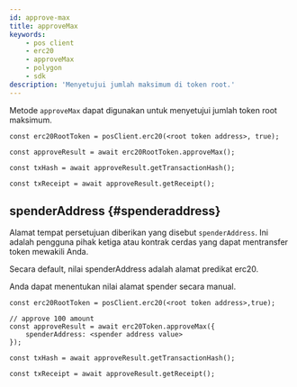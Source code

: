 ```yaml
---
id: approve-max
title: approveMax
keywords:
    - pos client
    - erc20
    - approveMax
    - polygon
    - sdk
description: 'Menyetujui jumlah maksimum di token root.'
---
```


Metode `approveMax` dapat digunakan untuk menyetujui jumlah token root maksimum.

```
const erc20RootToken = posClient.erc20(<root token address>, true);

const approveResult = await erc20RootToken.approveMax();

const txHash = await approveResult.getTransactionHash();

const txReceipt = await approveResult.getReceipt();

```

## spenderAddress {#spenderaddress}

Alamat tempat persetujuan diberikan yang disebut `spenderAddress`. Ini adalah pengguna pihak ketiga atau kontrak cerdas yang dapat mentransfer token mewakili Anda.

Secara default, nilai spenderAddress adalah alamat predikat erc20.

Anda dapat menentukan nilai alamat spender secara manual.

```
const erc20RootToken = posClient.erc20(<root token address>,true);

// approve 100 amount
const approveResult = await erc20Token.approveMax({
    spenderAddress: <spender address value>
});

const txHash = await approveResult.getTransactionHash();

const txReceipt = await approveResult.getReceipt();

```
